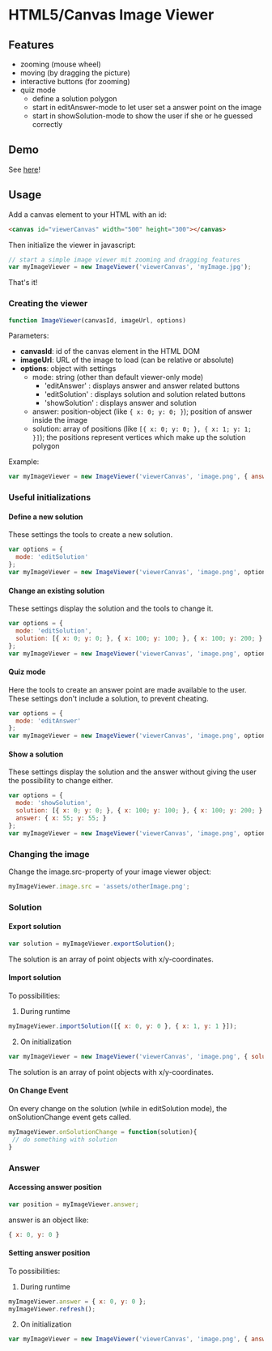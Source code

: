 # HTML5/Canvas Image Viewer

## Features

 * zooming (mouse wheel)
 * moving (by dragging the picture)
 * interactive buttons (for zooming)
 * quiz mode
   * define a solution polygon
   * start in editAnswer-mode to let user set a answer point on the image
   * start in showSolution-mode to show the user if she or he guessed correctly

## Demo

See [here](http://pfirpfel.github.io/image-viewer)!

## Usage

Add a canvas element to your HTML with an id:

```html
<canvas id="viewerCanvas" width="500" height="300"></canvas>
```

Then initialize the viewer in javascript:

```javascript
// start a simple image viewer mit zooming and dragging features
var myImageViewer = new ImageViewer('viewerCanvas', 'myImage.jpg');
```

That's it!

### Creating the viewer

```javascript
function ImageViewer(canvasId, imageUrl, options)
```

Parameters:

- **canvasId**: id of the canvas element in the HTML DOM
- **imageUrl**: URL of the image to load (can be relative or absolute)
- **options**: object with settings
  - mode: string (other than default viewer-only mode)
    - 'editAnswer'   : displays answer and answer related buttons
    - 'editSolution' : displays solution and solution related buttons
    - 'showSolution' : displays answer and solution
  - answer: position-object (like ```{ x: 0; y: 0; }```); position of answer inside the image
  - solution: array of positions (like ```[{ x: 0; y: 0; }, { x: 1; y: 1; }]```); the positions represent vertices which make up the solution polygon

Example:
```javascript
var myImageViewer = new ImageViewer('viewerCanvas', 'image.png', { answer: { x: 0; y: 0; } });
```

### Useful initializations

#### Define a new solution
These settings the tools to create a new solution.

```javascript
var options = {
  mode: 'editSolution'
};
var myImageViewer = new ImageViewer('viewerCanvas', 'image.png', options);
```

#### Change an existing solution
These settings display the solution and the tools to change it.

```javascript
var options = {
  mode: 'editSolution',
  solution: [{ x: 0; y: 0; }, { x: 100; y: 100; }, { x: 100; y: 200; }, { x: 0; y: 0; }]
};
var myImageViewer = new ImageViewer('viewerCanvas', 'image.png', options);
```

#### Quiz mode
Here the tools to create an answer point are made available to the user.
These settings don't include a solution, to prevent cheating.

```javascript
var options = {
  mode: 'editAnswer'
};
var myImageViewer = new ImageViewer('viewerCanvas', 'image.png', options);
```

#### Show a solution
These settings display the solution and the answer without giving the user the possibility to change either.

```javascript
var options = {
  mode: 'showSolution',
  solution: [{ x: 0; y: 0; }, { x: 100; y: 100; }, { x: 100; y: 200; }, { x: 0; y: 0; }],
  answer: { x: 55; y: 55; }
};
var myImageViewer = new ImageViewer('viewerCanvas', 'image.png', options);
```

### Changing the image

Change the image.src-property of your image viewer object:
```javascript
myImageViewer.image.src = 'assets/otherImage.png';
```

### Solution
#### Export solution
```javascript
var solution = myImageViewer.exportSolution();
```
The solution is an array of point objects with x/y-coordinates.

#### Import solution
To possibilities:

1. During runtime
```javascript
myImageViewer.importSolution([{ x: 0, y: 0 }, { x: 1, y: 1 }]);
```

2. On initialization
```javascript
var myImageViewer = new ImageViewer('viewerCanvas', 'image.png', { solution: [{ x: 0, y: 0 }, { x: 1, y: 1 }] });
```
The solution is an array of point objects with x/y-coordinates.

#### On Change Event
On every change on the solution (while in editSolution mode), the onSolutionChange event gets called.


```javascript
myImageViewer.onSolutionChange = function(solution){
 // do something with solution
}
```

### Answer
#### Accessing answer position
```javascript
var position = myImageViewer.answer;
```
answer is an object like:

```javascript
{ x: 0, y: 0 }
```

#### Setting answer position
To possibilities:

1. During runtime
```javascript
myImageViewer.answer = { x: 0, y: 0 };
myImageViewer.refresh();
```

2. On initialization
```javascript
var myImageViewer = new ImageViewer('viewerCanvas', 'image.png', { answer: { x: 0, y: 0 } });
```

